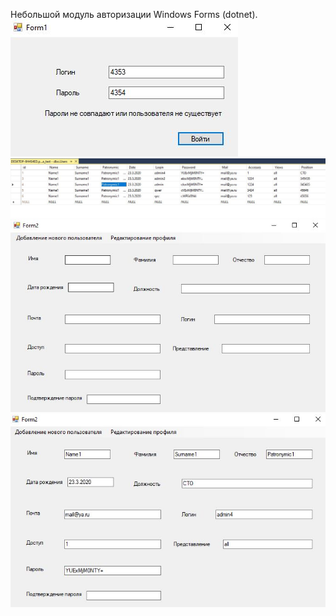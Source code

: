 Небольшой модуль авторизации Windows Forms (dotnet).
![screenshot](https://github.com/aovakur/authorization_module/blob/master/pic1.JPG)
![screenshot](https://github.com/aovakur/authorization_module/blob/master/pic2.JPG)
![screenshot](https://github.com/aovakur/authorization_module/blob/master/pic3.JPG)
![screenshot](https://github.com/aovakur/authorization_module/blob/master/pic4.JPG)
